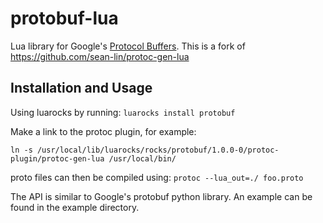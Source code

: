 protobuf-lua
============

Lua library for Google's [Protocol Buffers](http://code.google.com/p/protobuf/).
This is a fork of https://github.com/sean-lin/protoc-gen-lua

## Installation and Usage

Using luarocks by running: ```luarocks install protobuf```

Make a link to the protoc plugin, for example:

```ln -s /usr/local/lib/luarocks/rocks/protobuf/1.0.0-0/protoc-plugin/protoc-gen-lua /usr/local/bin/```

proto files can then be compiled using: ```protoc --lua_out=./ foo.proto```

The API is similar to Google's protobuf python library. An example can be found in the example directory.
